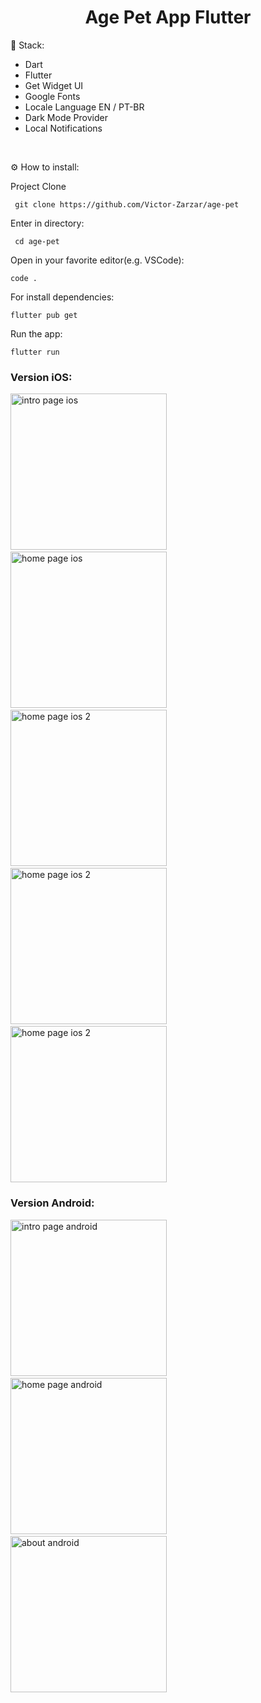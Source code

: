<h1 align="center" id="header">
 Age Pet App Flutter
</h1>

🤖 Stack:

- Dart
- Flutter
- Get Widget UI
- Google Fonts
- Locale Language EN / PT-BR
- Dark Mode Provider
- Local Notifications

<br />

⚙️ How to install:

Project Clone

     git clone https://github.com/Victor-Zarzar/age-pet

Enter in directory:

     cd age-pet

Open in your favorite editor(e.g. VSCode):

    code .

For install dependencies:

    flutter pub get

Run the app:

    flutter run

### Version iOS:

<img src="assets/imgs/intropageios.png" alt="intro page ios" width="250"> &nbsp; &nbsp; &nbsp; <img src="assets/imgs/homepageios.png" alt="home page ios" width="250"> &nbsp; &nbsp; &nbsp; <img src="assets/imgs/homepageios2.png" alt="home page ios 2" width="250"> &nbsp; &nbsp; &nbsp; <img src="assets/imgs/darkmodeios.png" alt="home page ios 2" width="250"> &nbsp; &nbsp; &nbsp; <img src="assets/imgs/aboutios.png" alt="home page ios 2" width="250">

### Version Android:

<img src="assets/imgs/intropageandroid.png" alt="intro page android" width="250"> &nbsp; &nbsp; &nbsp; <img src="assets/imgs/homepageandroid.png" alt="home page android" width="250"> &nbsp; &nbsp; &nbsp; <img src="assets/imgs/aboutandroid.png" alt="about android" width="250">
